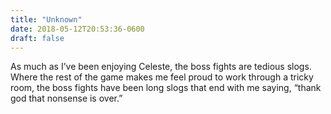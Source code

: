 ```yaml
---
title: "Unknown"
date: 2018-05-12T20:53:36-0600
draft: false
---
```


As much as I’ve been enjoying Celeste, the boss fights are tedious slogs. Where the rest of the game makes me feel proud to work through a tricky room, the boss fights have been long slogs that end with me saying, “thank god that nonsense is over.”
